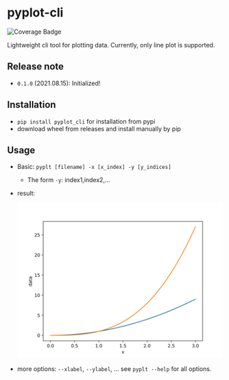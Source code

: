 # pyplot-cli

![Coverage Badge](https://img.shields.io/endpoint?url=https://gist.githubusercontent.com/mjhong0708/13e2bab396cb1eb44f14dd08787f89bd/raw/pyplot-cli__heads_master.json)

Lightweight cli tool for plotting data. Currently, only line plot is supported.

## Release note

- `0.1.0` (2021.08.15): Initialized!

## Installation

- `pip install pyplot_cli` for installation from pypi
- download wheel from releases and install manually by pip

## Usage

- Basic: `pyplt [filename] -x [x_index] -y [y_indices]`
  - The form `-y`: index1,index2,...
- result:

    ![example](examples/example.png)

- more options: `--xlabel`, `--ylabel`, ... see `pyplt --help` for all options.

